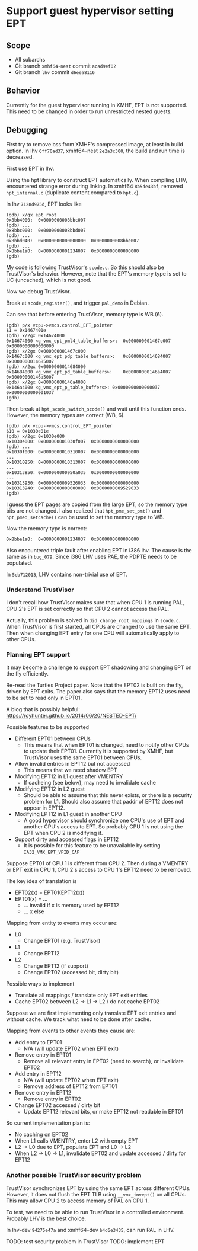 # Support guest hypervisor setting EPT

## Scope
* All subarchs
* Git branch `xmhf64-nest` commit `acad9ef02`
* Git branch `lhv` commit `d6eea8116`

## Behavior
Currently for the guest hypervisor running in XMHF, EPT is not supported.
This need to be changed in order to run unrestricted nested guests.

## Debugging

First try to remove bss from XMHF's compressed image, at least in build option.
In lhv `6ff70ad37`, xmhf64-nest `2e2a3c300`, the build and run time is
decreased.

First use EPT in lhv.

Using the hpt library to construct EPT automatically. When compiling LHV,
encountered strange error during linking. In xmhf64 `8b5de43bf`, removed
`hpt_internal.c` (duplicate content compared to `hpt.c`).

In lhv `7128d975d`, EPT looks like

```
(gdb) x/gx ept_root
0x8bb4000:	0x0000000008bbc007
(gdb) ...
0x8bbc000:	0x0000000008bbd007
(gdb) ...
0x8bbd040:	0x0000000000000000	0x0000000008bbe007
(gdb) ...
0x8bbe1a0:	0x0000000001234007	0x0000000000000000
(gdb) 
```

My code is following TrustVisor's `scode.c`. So this should also be
TrustVisor's behavior. However, note that the EPT's memory type is set to UC
(uncached), which is not good.

Now we debug TrustVisor.

Break at `scode_register()`, and trigger `pal_demo` in Debian.

Can see that before entering TrustVisor, memory type is WB (6).
```
(gdb) p/x vcpu->vmcs.control_EPT_pointer 
$1 = 0x1467401e
(gdb) x/2gx 0x14674000
0x14674000 <g_vmx_ept_pml4_table_buffers>:	0x000000001467c007	0x0000000000000000
(gdb) x/2gx 0x000000001467c000
0x1467c000 <g_vmx_ept_pdp_table_buffers>:	0x0000000014684007	0x0000000014685007
(gdb) x/2gx 0x0000000014684000
0x14684000 <g_vmx_ept_pd_table_buffers>:	0x00000000146a4007	0x00000000146a5007
(gdb) x/2gx 0x00000000146a4000
0x146a4000 <g_vmx_ept_p_table_buffers>:	0x0000000000000037	0x0000000000001037
(gdb) 
```

Then break at `hpt_scode_switch_scode()` and wait until this function ends.
However, the memory types are correct (WB, 6).

```
(gdb) p/x vcpu->vmcs.control_EPT_pointer 
$10 = 0x1030e01e
(gdb) x/2gx 0x1030e000
0x1030e000:	0x000000001030f007	0x0000000000000000
(gdb) ...
0x1030f000:	0x0000000010310007	0x0000000000000000
...
0x10310250:	0x0000000010313007	0x0000000000000000
...
0x10313850:	0x000000000950a035	0x0000000000000000
...
0x10313930:	0x0000000009526033	0x0000000000000000
0x10313940:	0x0000000000000000	0x0000000009529033
(gdb) 
```

I guess the EPT pages are copied from the large EPT, so the memory type bits
are not changed. I also realized that `hpt_pme_set_pmt()` and
`hpt_pmeo_setcache()` can be used to set the memory type to WB.

Now the memory type is correct:

```
0x8bbe1a0:	0x0000000001234037	0x0000000000000000
```

Also encountered triple fault after enabling EPT in i386 lhv. The cause is the
same as in `bug_079`. Since i386 LHV uses PAE, the PDPTE needs to be populated.

In `5eb712013`, LHV contains non-trivial use of EPT.

### Understand TrustVisor

I don't recall how TrustVisor makes sure that when CPU 1 is running PAL, CPU
2's EPT is set correctly so that CPU 2 cannot access the PAL.

Actually, this problem is solved in `did_change_root_mappings` in `scode.c`.
When TrustVisor is first started, all CPUs are changed to use the same EPT.
Then when changing EPT entry for one CPU will automatically apply to other
CPUs.

### Planning EPT support

It may become a challenge to support EPT shadowing and changing EPT on the fly
efficiently.

Re-read the Turtles Project paper. Note that the EPT02 is built on the fly,
driven by EPT exits. The paper also says that the memory EPT12 uses need to be
set to read only in EPT01.

A blog that is possibly helpful:
<https://royhunter.github.io/2014/06/20/NESTED-EPT/>

Possible features to be supported
* Different EPT01 between CPUs
	* This means that when EPT01 is changed, need to notify other CPUs to
	  update their EPT01. Currently it is supported by XMHF, but TrustVisor
	  uses the same EPT01 between CPUs.
* Allow invalid entries in EPT12 but not accessed
	* This means that we need shadow EPT
* Modifying EPT12 in L1 guest after VMENTRY
	* If cacheing (see below), may need to invalidate cache
* Modifying EPT12 in L2 guest
	* Should be able to assume that this never exists, or there is a security
	  problem for L1. Should also assume that paddr of EPT12 does not appear in
	  EPT12.
* Modifying EPT12 in L1 guest in another CPU
	* A good hypervisor should synchronize one CPU's use of EPT and another
	  CPU's access to EPT. So probably CPU 1 is not using the EPT when CPU 2
	  is modifying it.
* Support dirty and accessed flags in EPT12
	* It is possible for this feature to be unavailable by setting
	  `IA32_VMX_EPT_VPID_CAP`

Suppose EPT01 of CPU 1 is different from CPU 2. Then during a VMENTRY or EPT
exit in CPU 1, CPU 2's access to CPU 1's EPT12 need to be removed.

The key idea of translation is
* EPT02(x) = EPT01(EPT12(x))
* EPT01(x) = ...
	* ... invalid if x is memory used by EPT12
	* ... x else

Mapping from entity to events may occur are:
* L0
	* Change EPT01 (e.g. TrustVisor)
* L1
	* Change EPT12
* L2
	* Change EPT12 (if support)
	* Change EPT02 (accessed bit, dirty bit)

Possible ways to implement
* Translate all mappings / translate only EPT exit entries
* Cache EPT02 between L2 -> L1 -> L2 / do not cache EPT02

Suppose we are first implementing only translate EPT exit entries and without
cache. We track what need to be done after cache.

Mapping from events to other events they cause are:
* Add entry to EPT01
	* N/A (will update EPT02 when EPT exit)
* Remove entry in EPT01
	* Remove all relevant entry in EPT02 (need to search), or invalidate EPT02
* Add entry in EPT12
	* N/A (will update EPT02 when EPT exit)
	* Remove address of EPT12 from EPT01
* Remove entry in EPT12
	* Remove entry in EPT02
* Change EPT02 accessed / dirty bit
	* Update EPT12 relevant bits, or make EPT12 not readable in EPT01

So current implementation plan is:
* No caching on EPT02
* When L1 calls VMENTRY, enter L2 with empty EPT
* L2 -> L0 due to EPT, populate EPT and L0 -> L2
* When L2 -> L0 -> L1, invalidate EPT02 and update accessed / dirty for EPT12

### Another possible TrustVisor security problem

TrustVisor synchronizes EPT by using the same EPT across different CPUs.
However, it does not flush the EPT TLB using `__vmx_invept()` on all CPUs. This
may allow CPU 2 to access memory of PAL on CPU 1.

To test, we need to be able to run TrustVisor in a controlled environment.
Probably LHV is the best choice.

In lhv-dev `94275e47a` and xmhf64-dev `b4d6e3435`, can run PAL in LHV.

TODO: test security problem in TrustVisor
TODO: implement EPT

